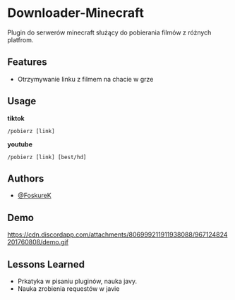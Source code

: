 
# Downloader-Minecraft

Plugin do serwerów minecraft służący do pobierania filmów z różnych platfrom.

## Features

- Otrzymywanie linku z filmem na chacie w grze


## Usage

**tiktok**
```
/pobierz [link]
```

**youtube**

```
/pobierz [link] [best/hd]
```
## Authors

- [@FoskureK](https://github.com/FoksureK)


## Demo

https://cdn.discordapp.com/attachments/806999211911938088/967124824201760808/demo.gif


## Lessons Learned

- Prkatyka w pisaniu pluginów, nauka javy.
- Nauka zrobienia requestów w javie
